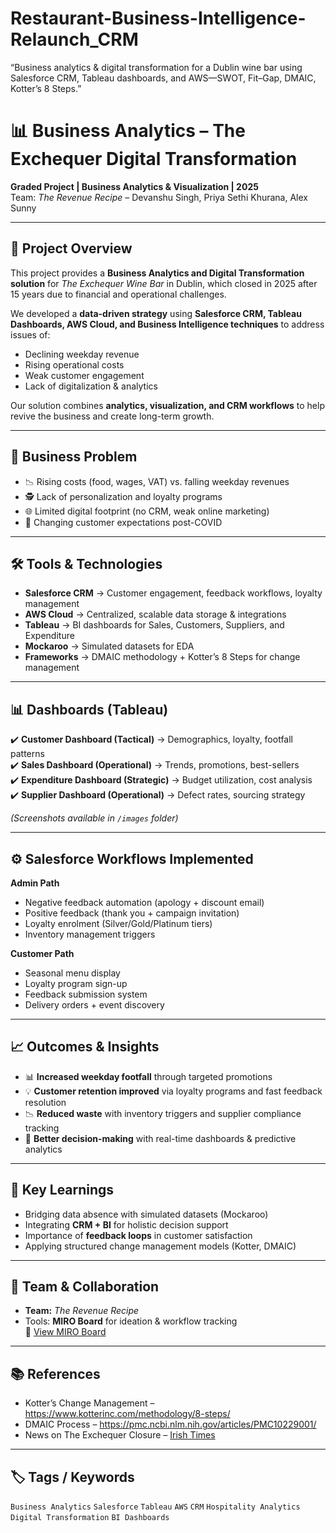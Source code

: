 # Restaurant-Business-Intelligence-Relaunch_CRM
“Business analytics &amp; digital transformation for a Dublin wine bar using Salesforce CRM, Tableau dashboards, and AWS—SWOT, Fit–Gap, DMAIC, Kotter’s 8 Steps.”
# 📊 Business Analytics – The Exchequer Digital Transformation  

**Graded Project | Business Analytics & Visualization | 2025**  
Team: *The Revenue Recipe* – Devanshu Singh, Priya Sethi Khurana, Alex Sunny  

---

## 🚀 Project Overview  
This project provides a **Business Analytics and Digital Transformation solution** for *The Exchequer Wine Bar* in Dublin, which closed in 2025 after 15 years due to financial and operational challenges.  

We developed a **data-driven strategy** using **Salesforce CRM, Tableau Dashboards, AWS Cloud, and Business Intelligence techniques** to address issues of:  
- Declining weekday revenue  
- Rising operational costs  
- Weak customer engagement  
- Lack of digitalization & analytics  

Our solution combines **analytics, visualization, and CRM workflows** to help revive the business and create long-term growth.  

---

## 🎯 Business Problem  
- 📉 Rising costs (food, wages, VAT) vs. falling weekday revenues  
- 🕵️ Lack of personalization and loyalty programs  
- 🌐 Limited digital footprint (no CRM, weak online marketing)  
- 👥 Changing customer expectations post-COVID  

---

## 🛠️ Tools & Technologies  
- **Salesforce CRM** → Customer engagement, feedback workflows, loyalty management  
- **AWS Cloud** → Centralized, scalable data storage & integrations  
- **Tableau** → BI dashboards for Sales, Customers, Suppliers, and Expenditure  
- **Mockaroo** → Simulated datasets for EDA  
- **Frameworks** → DMAIC methodology + Kotter’s 8 Steps for change management  

---

## 📊 Dashboards (Tableau)  
✔️ **Customer Dashboard (Tactical)** → Demographics, loyalty, footfall patterns  
✔️ **Sales Dashboard (Operational)** → Trends, promotions, best-sellers  
✔️ **Expenditure Dashboard (Strategic)** → Budget utilization, cost analysis  
✔️ **Supplier Dashboard (Operational)** → Defect rates, sourcing strategy  

*(Screenshots available in `/images` folder)*  

---

## ⚙️ Salesforce Workflows Implemented  
**Admin Path**  
- Negative feedback automation (apology + discount email)  
- Positive feedback (thank you + campaign invitation)  
- Loyalty enrolment (Silver/Gold/Platinum tiers)  
- Inventory management triggers  

**Customer Path**  
- Seasonal menu display  
- Loyalty program sign-up  
- Feedback submission system  
- Delivery orders + event discovery  

---

## 📈 Outcomes & Insights  
- 📊 **Increased weekday footfall** through targeted promotions  
- 💡 **Customer retention improved** via loyalty programs and fast feedback resolution  
- 📉 **Reduced waste** with inventory triggers and supplier compliance tracking  
- 🧭 **Better decision-making** with real-time dashboards & predictive analytics  

---

## 📌 Key Learnings  
- Bridging data absence with simulated datasets (Mockaroo)  
- Integrating **CRM + BI** for holistic decision support  
- Importance of **feedback loops** in customer satisfaction  
- Applying structured change management models (Kotter, DMAIC)  

---

## 👥 Team & Collaboration  
- **Team:** *The Revenue Recipe*  
- Tools: **MIRO Board** for ideation & workflow tracking  
🔗 [View MIRO Board](https://miro.com/app/board/uXjVIS1UGA8=/?share_link_id=429353636456)  

---

## 📚 References  
- Kotter’s Change Management – https://www.kotterinc.com/methodology/8-steps/  
- DMAIC Process – https://pmc.ncbi.nlm.nih.gov/articles/PMC10229001/  
- News on The Exchequer Closure – [Irish Times](https://www.irishtimes.com/food/restaurants/2025/02/12/we-tried-everything-ranelaghs-exchequer-wine-bar-announces-sudden-closure/)  

---

## 🏷️ Tags / Keywords  
`Business Analytics` `Salesforce` `Tableau` `AWS` `CRM` `Hospitality Analytics` `Digital Transformation` `BI Dashboards`  
